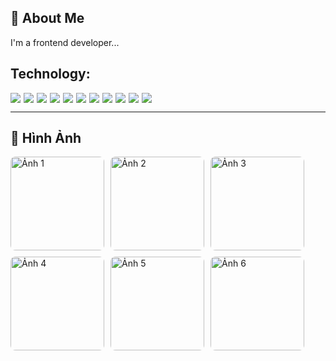 ## 🚀 About Me
I'm a frontend developer...


## Technology:
<div style="display: flex; flex-wrap: wrap; gap: 5px;">
  <img src="https://ziadoua.github.io/m3-Markdown-Badges/badges/Git/git1.svg">
  <img src="https://ziadoua.github.io/m3-Markdown-Badges/badges/Github/github1.svg">
  <img src="https://ziadoua.github.io/m3-Markdown-Badges/badges/VisualStudioCode/visualstudiocode1.svg">
  <img src="https://ziadoua.github.io/m3-Markdown-Badges/badges/JSON/json1.svg">
  <img src="https://ziadoua.github.io/m3-Markdown-Badges/badges/npm/npm1.svg">
  <img src="https://ziadoua.github.io/m3-Markdown-Badges/badges/TypeScript/typescript1.svg">
  <img src="https://ziadoua.github.io/m3-Markdown-Badges/badges/ESLint/eslint1.svg">
  <img src="https://ziadoua.github.io/m3-Markdown-Badges/badges/TailwindCSS/tailwindcss1.svg">
  <img src="https://ziadoua.github.io/m3-Markdown-Badges/badges/React/react1.svg">
  <img src="https://ziadoua.github.io/m3-Markdown-Badges/badges/NextJS/nextjs1.svg">
  <img src="https://ziadoua.github.io/m3-Markdown-Badges/badges/Vercel/vercel1.svg">
</div>

---

## 📸 Hình Ảnh  

<style>
  .gallery {
    display: flex;
    flex-wrap: wrap;
    gap: 10px;
  }
  .gallery img {
    width: 150px;
    height: 150px;
    object-fit: cover;
    border-radius: 8px;
    transition: transform 0.3s ease-in-out;
  }
  .gallery img:hover {
    transform: scale(1.1);
  }
</style>

<div class="gallery">
  <img src="https://via.placeholder.com/150" alt="Ảnh 1">
  <img src="https://via.placeholder.com/150/FF5733" alt="Ảnh 2">
  <img src="https://via.placeholder.com/150/33FF57" alt="Ảnh 3">
  <img src="https://via.placeholder.com/150/3357FF" alt="Ảnh 4">
  <img src="https://via.placeholder.com/150/F3FF33" alt="Ảnh 5">
  <img src="https://via.placeholder.com/150/FF33A6" alt="Ảnh 6">
</div>
